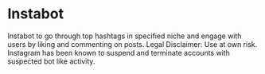# Instabot
Instabot to go through top hashtags in specified niche and engage with users by liking and commenting on posts.
Legal Disclaimer: Use at own risk. Instagram has been known to suspend and terminate accounts with suspected bot like activity.  
